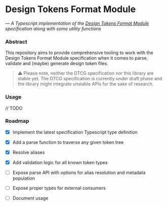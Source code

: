 # Design Tokens Format Module

*— A Typescript implementation of the [Design Tokens Format Module](https://design-tokens.github.io/community-group/format/) specification along with some utility functions*

### Abstract

This repository aims to provide comprehensive tooling to work with the Design Tokens Format Module specification when it comes to parse, validate and (maybe) generate design token files.

> ⚠️ Please note, neither the DTCG specification nor this library are stable yet.
> The DTCG specification is currently under draft phase and the library might integrate unstable APIs for the sake of research.

### Usage

// TODO


### Roadmap

- [x] Implement the latest specification Typescript type definition
- [x] Add a parse function to traverse any given token tree
- [x] Resolve aliases
- [x] Add validation logic for all known token types
- [ ] Expose parse API with options for alias resolution and metadata population
- [ ] Expose proper types for external consumers
- [ ] Document usage




